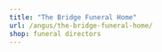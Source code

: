 ```yaml
---
title: "The Bridge Funeral Home"
url: /angus/the-bridge-funeral-home/
shop: funeral directors
---
```

